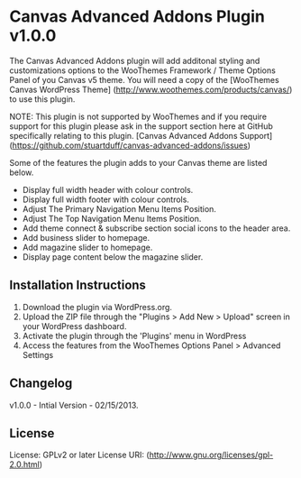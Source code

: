 # Canvas Advanced Addons Plugin v1.0.0 #

The Canvas Advanced Addons plugin will add additonal styling and customizations options to the WooThemes Framework / Theme Options Panel of you Canvas v5 theme. You will need a copy of the [WooThemes Canvas WordPress Theme] (http://www.woothemes.com/products/canvas/) to use this plugin.

NOTE: This plugin is not supported by WooThemes and if you require support for this plugin please ask in the support section here at GitHub specifically relating to this plugin. [Canvas Advanced Addons Support] (https://github.com/stuartduff/canvas-advanced-addons/issues)

Some of the features the plugin adds to your Canvas theme are listed below.

* Display full width header with colour controls.
* Display full width footer with colour controls.
* Adjust The Primary Navigation Menu Items Position.
* Adjust The Top Navigation Menu Items Position.
* Add theme connect & subscribe section social icons to the header area.
* Add business slider to homepage.
* Add magazine slider to homepage.
* Display page content below the magazine slider.


## Installation Instructions ##

1. Download the plugin via WordPress.org.
2. Upload the ZIP file through the "Plugins > Add New > Upload" screen in your WordPress dashboard.
3. Activate the plugin through the 'Plugins' menu in WordPress
4. Access the features from the WooThemes Options Panel > Advanced Settings

## Changelog ##

v1.0.0 - Intial Version - 02/15/2013.

## License ##

License: GPLv2 or later
License URI: (http://www.gnu.org/licenses/gpl-2.0.html)
